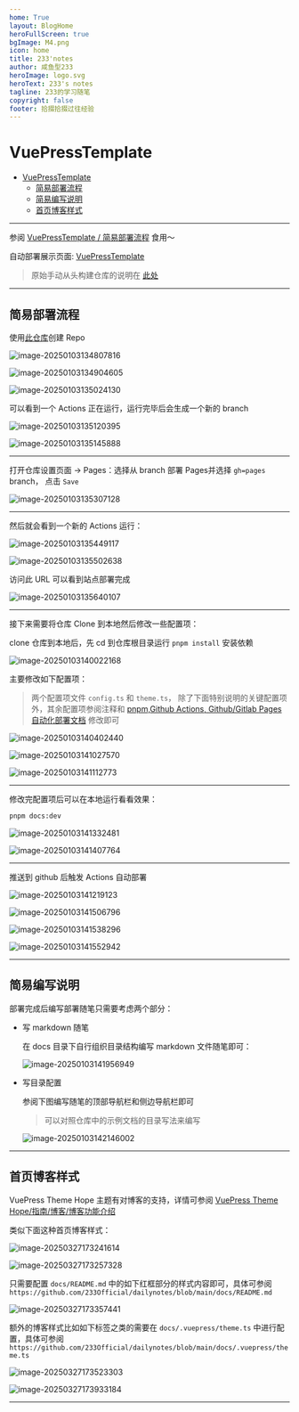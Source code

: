 ```yaml
---
home: True
layout: BlogHome
heroFullScreen: true
bgImage: M4.png
icon: home
title: 233'notes
author: 咸鱼型233
heroImage: logo.svg
heroText: 233's notes
tagline: 233的学习随笔
copyright: false
footer: 拾掇拾掇过往经验
---
```

# VuePressTemplate

- [VuePressTemplate](#vuepresstemplate)
  - [简易部署流程](#简易部署流程)
  - [简易编写说明](#简易编写说明)
  - [首页博客样式](#首页博客样式)

---

参阅 [VuePressTemplate / 简易部署流程](https://233official.github.io/VuePressTemplate/) 食用～

自动部署展示页面: [VuePressTemplate](https://233official.github.io/VuePressTemplate/)

> 原始手动从头构建仓库的说明在 [此处](https://233official.github.io/dailynotes/NoteTools/VuePress.html#pnpm-github-actions-github-gitlab-pages-%E8%87%AA%E5%8A%A8%E5%8C%96%E9%83%A8%E7%BD%B2%E6%96%87%E6%A1%A3)

---

## 简易部署流程

使用[此仓库](https://github.com/233Official/VuePressTemplate)创建 Repo

![image-20250103134807816](http://cdn.ayusummer233.top/DailyNotes/202501031348058.png)

![image-20250103134904605](http://cdn.ayusummer233.top/DailyNotes/202501031349667.png)

![image-20250103135024130](http://cdn.ayusummer233.top/DailyNotes/202501031350186.png)

可以看到一个 Actions 正在运行，运行完毕后会生成一个新的 branch

![image-20250103135120395](http://cdn.ayusummer233.top/DailyNotes/202501031351451.png)

![image-20250103135145888](http://cdn.ayusummer233.top/DailyNotes/202501031351940.png)

---

打开仓库设置页面 -> Pages：选择从 branch 部署 Pages并选择 `gh=pages` branch， 点击 `Save`

![image-20250103135307128](http://cdn.ayusummer233.top/DailyNotes/202501031353184.png)

---

然后就会看到一个新的 Actions 运行：

![image-20250103135449117](http://cdn.ayusummer233.top/DailyNotes/202501031354182.png)

![image-20250103135502638](http://cdn.ayusummer233.top/DailyNotes/202501031355682.png)

访问此 URL 可以看到站点部署完成

![image-20250103135640107](http://cdn.ayusummer233.top/DailyNotes/202501031356179.png)

---

接下来需要将仓库 Clone 到本地然后修改一些配置项：

clone 仓库到本地后，先 cd 到仓库根目录运行 `pnpm install` 安装依赖

![image-20250103140022168](http://cdn.ayusummer233.top/DailyNotes/202501031400229.png)

主要修改如下配置项：

> 两个配置项文件 `config.ts` 和 `theme.ts`， 除了下面特别说明的关键配置项外，其余配置项参阅注释和  [pnpm,Github Actions, Github/Gitlab Pages 自动化部署文档](https://233official.github.io/dailynotes/NoteTools/VuePress.html#pnpm-github-actions-github-gitlab-pages-%E8%87%AA%E5%8A%A8%E5%8C%96%E9%83%A8%E7%BD%B2%E6%96%87%E6%A1%A3) 修改即可

![image-20250103140402440](http://cdn.ayusummer233.top/DailyNotes/202501031404518.png)

![image-20250103141027570](http://cdn.ayusummer233.top/DailyNotes/202501031410641.png)

![image-20250103141112773](http://cdn.ayusummer233.top/DailyNotes/202501031411821.png)

---

修改完配置项后可以在本地运行看看效果：

```bash
pnpm docs:dev
```

![image-20250103141332481](http://cdn.ayusummer233.top/DailyNotes/202501031413586.png)

![image-20250103141407764](http://cdn.ayusummer233.top/DailyNotes/202501031414837.png)

---

推送到 github 后触发 Actions 自动部署

![image-20250103141219123](http://cdn.ayusummer233.top/DailyNotes/202501031412193.png)

![image-20250103141506796](http://cdn.ayusummer233.top/DailyNotes/202501031415868.png)

![image-20250103141538296](http://cdn.ayusummer233.top/DailyNotes/202501031415400.png)

![image-20250103141552942](http://cdn.ayusummer233.top/DailyNotes/202501031415989.png)

---

## 简易编写说明

部署完成后编写部署随笔只需要考虑两个部分：

- 写 markdown 随笔

  在 docs 目录下自行组织目录结构编写 markdown 文件随笔即可：

  ![image-20250103141956949](http://cdn.ayusummer233.top/DailyNotes/202501031419024.png)

- 写目录配置

  参阅下图编写随笔的顶部导航栏和侧边导航栏即可

  > 可以对照仓库中的示例文档的目录写法来编写

  ![image-20250103142146002](http://cdn.ayusummer233.top/DailyNotes/202501031421146.png)

---

## 首页博客样式

VuePress Theme Hope 主题有对博客的支持，详情可参阅 [VuePress Theme Hope/指南/博客/博客功能介绍](https://theme-hope.vuejs.press/zh/guide/blog/intro.html)

类似下面这种首页博客样式：

![image-20250327173241614](http://cdn.ayusummer233.top/DailyNotes/202503271732864.png)

![image-20250327173257328](http://cdn.ayusummer233.top/DailyNotes/202503271733221.png)

只需要配置 `docs/README.md` 中的如下红框部分的样式内容即可，具体可参阅 `https://github.com/233Official/dailynotes/blob/main/docs/README.md`

![image-20250327173357441](http://cdn.ayusummer233.top/DailyNotes/202503271733521.png)

额外的博客样式比如如下标签之类的需要在 `docs/.vuepress/theme.ts` 中进行配置，具体可参阅 `https://github.com/233Official/dailynotes/blob/main/docs/.vuepress/theme.ts`

![image-20250327173523303](http://cdn.ayusummer233.top/DailyNotes/202503271735384.png)



![image-20250327173933184](http://cdn.ayusummer233.top/DailyNotes/202503271739269.png)

---

